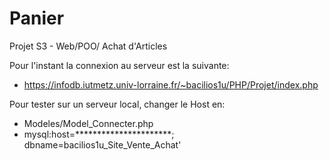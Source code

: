 # Panier
Projet S3 - Web/POO/ Achat d'Articles

Pour l'instant la connexion au serveur est la suivante:
  -  https://infodb.iutmetz.univ-lorraine.fr/~bacilios1u/PHP/Projet/index.php

Pour tester sur un serveur local, changer le Host en:
  - Modeles/Model_Connecter.php
  - mysql:host=**********************; dbname=bacilios1u_Site_Vente_Achat'
